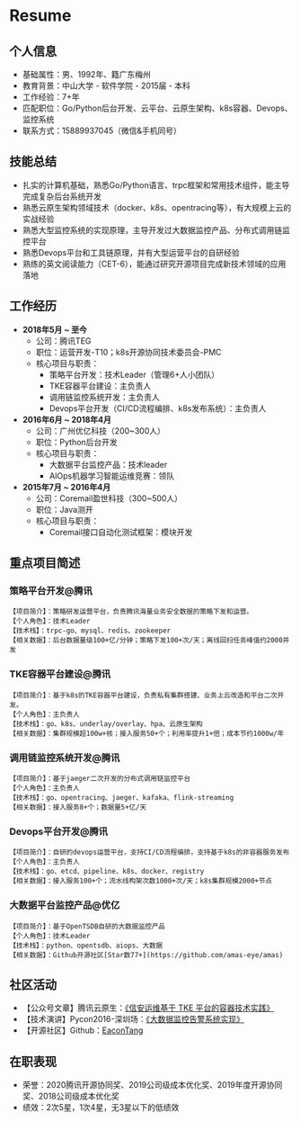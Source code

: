# Resume

## 个人信息
- 基础属性：男、1992年、籍广东梅州
- 教育背景：中山大学 - 软件学院 - 2015届 - 本科
- 工作经验：7+年
- 匹配职位：Go/Python后台开发、云平台、云原生架构、k8s容器、Devops、监控系统
- 联系方式：15889937045（微信&手机同号）


## 技能总结
- 扎实的计算机基础，熟悉Go/Python语言、trpc框架和常用技术组件，能主导完成复杂后台系统开发
- 熟悉云原生架构领域技术（docker、k8s、opentracing等），有大规模上云的实战经验
- 熟悉大型监控系统的实现原理，主导开发过大数据监控产品、分布式调用链监控平台
- 熟悉Devops平台和工具链原理，并有大型运营平台的自研经验
- 熟练的英文阅读能力（CET-6），能通过研究开源项目完成新技术领域的应用落地


## 工作经历
- **2018年5月 ~ 至今**
  - 公司：腾讯TEG
  - 职位：运营开发-T10；k8s开源协同技术委员会-PMC
  - 核心项目与职责：
    - 策略平台开发：技术Leader（管理6+人小团队）
    - TKE容器平台建设：主负责人
    - 调用链监控系统开发：主负责人
    - Devops平台开发（CI/CD流程编排、k8s发布系统）：主负责人
- **2016年6月 ~ 2018年4月**
  - 公司：广州优亿科技（200~300人）
  - 职位：Python后台开发
  - 核心项目与职责：
    - 大数据平台监控产品：技术leader
    - AIOps机器学习智能运维竞赛：领队
- **2015年7月 ~ 2016年4月**
  - 公司：Coremail盈世科技（300~500人）
  - 职位：Java测开
  - 核心项目与职责：
    - Coremail接口自动化测试框架：模块开发


## 重点项目简述

### 策略平台开发@腾讯
```
【项目简介】：策略研发运营平台，负责腾讯海量业务安全数据的策略下发和运营。
【个人角色】：技术Leader
【技术栈】：trpc-go、mysql、redis、zookeeper
【相关数据】：后台数据量级100+亿/分钟；策略下发100+次/天；离线回扫任务峰值约2000并发
```


### TKE容器平台建设@腾讯
```
【项目简介】：基于k8s的TKE容器平台建设，负责私有集群搭建、业务上云改造和平台二次开发。
【个人角色】：主负责人
【技术栈】：go、k8s、underlay/overlay、hpa、云原生架构
【相关数据】：集群规模超100w+核；接入服务50+个；利用率提升1+倍；成本节约1000w/年
```

### 调用链监控系统开发@腾讯
```
【项目简介】：基于jaeger二次开发的分布式调用链监控平台
【个人角色】：主负责人
【技术栈】：go、opentracing、jaeger、kafaka、flink-streaming
【相关数据】：接入服务8+个；数据量5+亿/天
```

### Devops平台开发@腾讯
```
【项目简介】：自研的devops运营平台，支持CI/CD流程编排，支持基于k8s的非容器服务发布
【个人角色】：主负责人
【技术栈】：go、etcd、pipeline、k8s、docker、registry
【相关数据】：接入服务100+个；流水线构架次数1000+次/天；k8s集群规模2000+节点
```

### 大数据平台监控产品@优亿
```
【项目简介】：基于OpenTSDB自研的大数据监控产品
【个人角色】：技术Leader
【技术栈】：python、opentsdb、aiops、大数据
【相关数据】：Github开源社区[Star数77+](https://github.com/amas-eye/amas)
```


## 社区活动
- 【公众号文章】腾讯云原生：[《信安运维基于 TKE 平台的容器技术实践》](https://mp.weixin.qq.com/s/FtmdiF4UcPGOOxOPlP_ukw)
- 【技术演讲】Pycon2016-深圳场：[《大数据监控告警系统实现》](https://zhuanlan.zhihu.com/p/27382099)
- 【开源社区】Github：[EaconTang](https://github.com/EaconTang)


## 在职表现
- 荣誉：2020腾讯开源协同奖、2019公司级成本优化奖、2019年度开源协同奖、2018公司级成本优化奖
- 绩效：2次5星，1次4星，无3星以下的低绩效